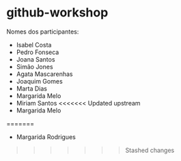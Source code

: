 # github-workshop

Nomes dos participantes:

-   Isabel Costa
-   Pedro Fonseca
-   Joana Santos
-   Simão Jones
- 	Agata Mascarenhas
-   Joaquim Gomes
-   Marta Dias
-   Margarida Melo
-   Miriam Santos
<<<<<<< Updated upstream
-   Margarida Melo

=======
-   Margarida Rodrigues
>>>>>>> Stashed changes
